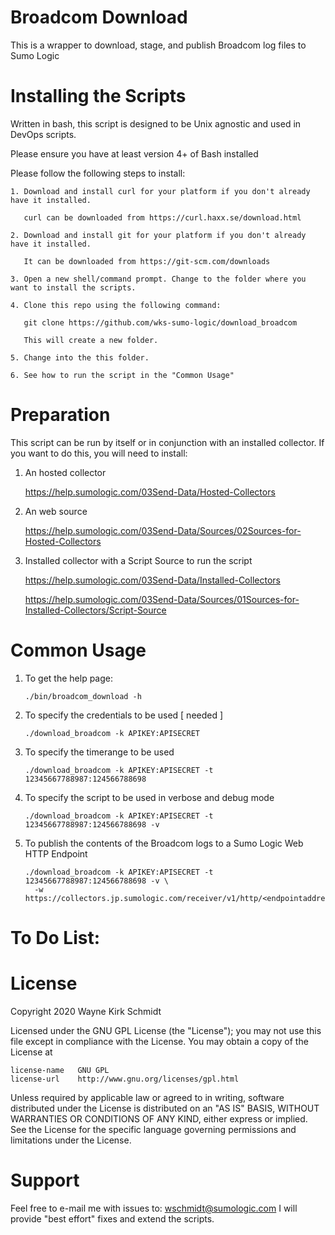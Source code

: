 
Broadcom Download
=================

This is a wrapper to download, stage, and publish Broadcom log files to Sumo Logic

Installing the Scripts
=======================

Written in bash, this script is designed to be Unix agnostic and used in DevOps scripts.

Please ensure you have at least version 4+ of Bash installed

Please follow the following steps to install:

    1. Download and install curl for your platform if you don't already have it installed.

       curl can be downloaded from https://curl.haxx.se/download.html

    2. Download and install git for your platform if you don't already have it installed.

       It can be downloaded from https://git-scm.com/downloads
    
    3. Open a new shell/command prompt. Change to the folder where you want to install the scripts.
    
    4. Clone this repo using the following command:
    
       git clone https://github.com/wks-sumo-logic/download_broadcom

       This will create a new folder.
    
    5. Change into the this folder. 

    6. See how to run the script in the "Common Usage"

Preparation
===========

This script can be run by itself or in conjunction with an installed collector.
If you want to do this, you will need to install:

1. An hosted collector

   https://help.sumologic.com/03Send-Data/Hosted-Collectors

2. An web source

   https://help.sumologic.com/03Send-Data/Sources/02Sources-for-Hosted-Collectors

3. Installed collector with a Script Source to run the script

   https://help.sumologic.com/03Send-Data/Installed-Collectors

   https://help.sumologic.com/03Send-Data/Sources/01Sources-for-Installed-Collectors/Script-Source

Common Usage
============

1. To get the help page:

       ./bin/broadcom_download -h

2. To specify the credentials to be used [ needed ]

       ./download_broadcom -k APIKEY:APISECRET

3. To specify the timerange to be used

       ./download_broadcom -k APIKEY:APISECRET -t 12345667788987:124566788698

4. To specify the script to be used in verbose and debug mode

       ./download_broadcom -k APIKEY:APISECRET -t 12345667788987:124566788698 -v

5. To publish the contents of the Broadcom logs to a Sumo Logic Web HTTP Endpoint

       ./download_broadcom -k APIKEY:APISECRET -t 12345667788987:124566788698 -v \
         -w https://collectors.jp.sumologic.com/receiver/v1/http/<endpointaddress>

To Do List:
===========

License
=======

Copyright 2020 Wayne Kirk Schmidt

Licensed under the GNU GPL License (the "License");
you may not use this file except in compliance with the License.
You may obtain a copy of the License at

    license-name   GNU GPL
    license-url    http://www.gnu.org/licenses/gpl.html

Unless required by applicable law or agreed to in writing, software
distributed under the License is distributed on an "AS IS" BASIS,
WITHOUT WARRANTIES OR CONDITIONS OF ANY KIND, either express or implied.
See the License for the specific language governing permissions and
limitations under the License.

Support
=======

Feel free to e-mail me with issues to: wschmidt@sumologic.com
I will provide "best effort" fixes and extend the scripts.

